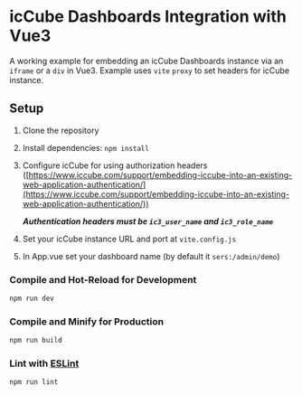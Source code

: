 # icCube Dashboards Integration with Vue3

A working example for embedding an icCube Dashboards instance via an `iframe` or a `div` in Vue3.
Example uses `vite` `proxy` to set headers for icCube instance.

## Setup

1. Clone the repository
2. Install dependencies: `npm install`
3. Configure icCube for using authorization headers ([https://www.iccube.com/support/embedding-iccube-into-an-existing-web-application-authentication/](https://www.iccube.com/support/embedding-iccube-into-an-existing-web-application-authentication/))
   
    **_Authentication headers must be  `ic3_user_name` and `ic3_role_name`_**
4. Set your icCube instance URL and port at `vite.config.js`
5. In App.vue set your dashboard name (by default it `sers:/admin/demo`) 

### Compile and Hot-Reload for Development

```sh
npm run dev
```

### Compile and Minify for Production

```sh
npm run build
```

### Lint with [ESLint](https://eslint.org/)

```sh
npm run lint
```
